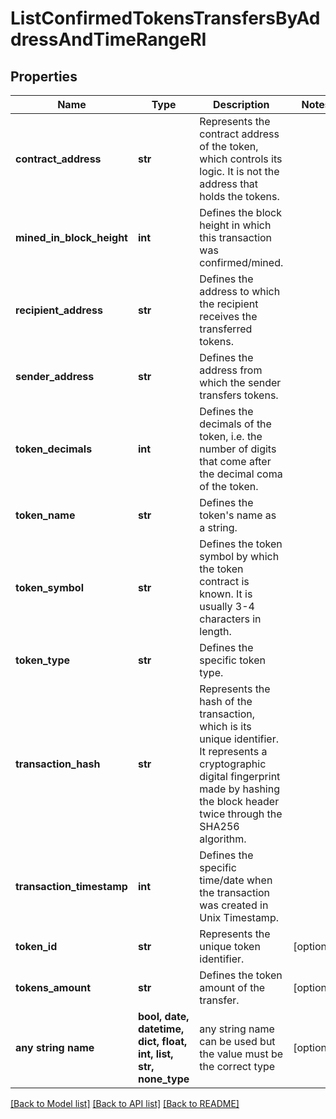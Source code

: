 # ListConfirmedTokensTransfersByAddressAndTimeRangeRI


## Properties
Name | Type | Description | Notes
------------ | ------------- | ------------- | -------------
**contract_address** | **str** | Represents the contract address of the token, which controls its logic. It is not the address that holds the tokens. | 
**mined_in_block_height** | **int** | Defines the block height in which this transaction was confirmed/mined. | 
**recipient_address** | **str** | Defines the address to which the recipient receives the transferred tokens. | 
**sender_address** | **str** | Defines the address from which the sender transfers tokens. | 
**token_decimals** | **int** | Defines the decimals of the token, i.e. the number of digits that come after the decimal coma of the token. | 
**token_name** | **str** | Defines the token&#39;s name as a string. | 
**token_symbol** | **str** | Defines the token symbol by which the token contract is known. It is usually 3-4 characters in length. | 
**token_type** | **str** | Defines the specific token type. | 
**transaction_hash** | **str** | Represents the hash of the transaction, which is its unique identifier. It represents a cryptographic digital fingerprint made by hashing the block header twice through the SHA256 algorithm. | 
**transaction_timestamp** | **int** | Defines the specific time/date when the transaction was created in Unix Timestamp. | 
**token_id** | **str** | Represents the unique token identifier. | [optional] 
**tokens_amount** | **str** | Defines the token amount of the transfer. | [optional] 
**any string name** | **bool, date, datetime, dict, float, int, list, str, none_type** | any string name can be used but the value must be the correct type | [optional]

[[Back to Model list]](../README.md#documentation-for-models) [[Back to API list]](../README.md#documentation-for-api-endpoints) [[Back to README]](../README.md)


